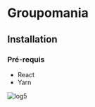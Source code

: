 # Groupomania

## Installation 
### Pré-requis
- React
- Yarn

![log5](https://user-images.githubusercontent.com/96197835/212493125-4432c47b-3526-4726-aa22-543e2b2cda22.png)




